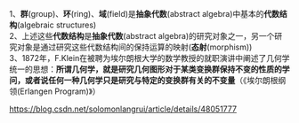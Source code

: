 1、**群**(group)、**环**(ring)、**域**(field)是**抽象代数**(abstract algebra)中基本的**代数结构**(algebraic structures)   
2、上述这些**代数结构**是**抽象代数**(abstract algebra)的研究对象之一，另一个研究对象是通过研究这些代数结构间的保持运算的映射(**态射**(morphism))   
3、1872年，F.Klein在被聘为埃尔朗根大学的数学教授的就职演讲中阐述了几何学统一的思想：**所谓几何学，就是研究几何图形对于某类变换群保持不变的性质的学问，或者说任何一种几何学只是研究与特定的变换群有关的不变量**（《埃尔朗根纲领(Erlangen Program)》）



https://blog.csdn.net/solomonlangrui/article/details/48051777











































